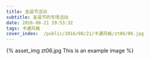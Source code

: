 ```yaml
---
title: 圣诞节活动
subtitle: 圣诞节的专场活动
date: 2016-08-21 19:53:32
tags: 卡通风格
cover_index:  /public/2016/08/21/卡通风格/zt06/06.jpg
---
```



{% asset_img zt06.jpg This is an example image %}
